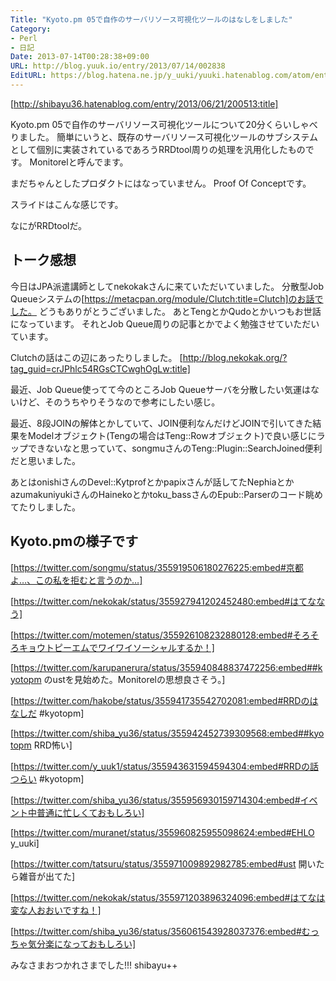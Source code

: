 ```yaml
---
Title: "Kyoto.pm 05で自作のサーバリソース可視化ツールのはなしをしました"
Category:
- Perl
- 日記
Date: 2013-07-14T00:28:38+09:00
URL: http://blog.yuuk.io/entry/2013/07/14/002838
EditURL: https://blog.hatena.ne.jp/y_uuki/yuuki.hatenablog.com/atom/entry/11696248318755682565
---
```


[http://shibayu36.hatenablog.com/entry/2013/06/21/200513:title]

Kyoto.pm 05で自作のサーバリソース可視化ツールについて20分くらいしゃべりました。
簡単にいうと、既存のサーバリソース可視化ツールのサブシステムとして個別に実装されているであろうRRDtool周りの処理を汎用化したものです。
Monitorelと呼んでます。

まだちゃんとしたプロダクトにはなっていません。
Proof Of Conceptです。

スライドはこんな感じです。

なにがRRDtoolだ。

<script async class="speakerdeck-embed" data-id="c3aa80a0cdf1013085495660a1ec66bf" data-ratio="1.33333333333333" src="//speakerdeck.com/assets/embed.js"></script>

## トーク感想

今日はJPA派遣講師としてnekokakさんに来ていただいていました。
分散型Job Queueシステムの[https://metacpan.org/module/Clutch:title=Clutch]のお話でした。
どうもありがとうございました。
あとTengとかQudoとかいつもお世話になっています。
それとJob Queue周りの記事とかでよく勉強させていただいています。

Clutchの話はこの辺にあったりしました。
[http://blog.nekokak.org/?tag_guid=crJPhlc54RGsCTCwghOgLw:title]

最近、Job Queue使ってて今のところJob Queueサーバを分散したい気運はないけど、そのうちやりそうなので参考にしたい感じ。

最近、8段JOINの解体とかしていて、JOIN便利なんだけどJOINで引いてきた結果をModelオブジェクト(Tengの場合はTeng::Rowオブジェクト)で良い感じにラップできないなと思っていて、songmuさんのTeng::Plugin::SearchJoined便利だと思いました。

あとはonishiさんのDevel::Kytprofとかpapixさんが話してたNephiaとかazumakuniyukiさんのHainekoとかtoku_bassさんのEpub::Parserのコード眺めてたりしました。

## Kyoto.pmの様子です



[https://twitter.com/songmu/status/355919506180276225:embed#京都よ…、この私を拒むと言うのか…]



[https://twitter.com/nekokak/status/355927941202452480:embed#はてななう]



[https://twitter.com/motemen/status/355926108232880128:embed#そろそろキョウトピーエムでワイワイソーシャルするか！]



[https://twitter.com/karupanerura/status/355940848837472256:embed##kyotopm のustを見始めた。Monitorelの思想良さそう。]



[https://twitter.com/hakobe/status/355941735542702081:embed#RRDのはなしだ #kyotopm]



[https://twitter.com/shiba_yu36/status/355942452739309568:embed##kyotopm RRD怖い]

[https://twitter.com/y_uuk1/status/355943631594594304:embed#RRDの話つらい #kyotopm]


[https://twitter.com/shiba_yu36/status/355956930159714304:embed#イベント中普通に忙しくておもしろい]



[https://twitter.com/muranet/status/355960825955098624:embed#EHLO y_uuki]



[https://twitter.com/tatsuru/status/355971009892982785:embed#ust 開いたら雑音が出てた]



[https://twitter.com/nekokak/status/355971203896324096:embed#はてなは変な人おおいですね！]



[https://twitter.com/shiba_yu36/status/356061543928037376:embed#むっちゃ気分楽になっておもしろい]


みなさまおつかれさまでした!!!
shibayu++
